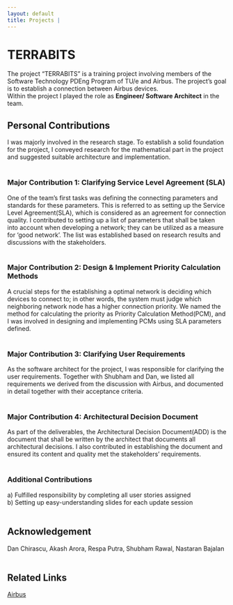 ```yaml
---
layout: default
title: Projects | 
---
```


# TERRABITS

The project “TERRABITS” is a training project involving members of the Software Technology PDEng Program of TU/e and Airbus. The project’s goal is to establish a connection between Airbus devices.
&nbsp;  
Within the project I played the role as **Engineer/ Software Architect** in the team.
&nbsp;  

## Personal Contributions

I was majorly involved in the research stage. To establish a solid foundation for the project, I conveyed research for the mathematical part in the project and suggested suitable architecture and implementation.  
&nbsp;  

### Major Contribution 1: Clarifying Service Level Agreement (SLA)

One of the team’s first tasks was defining the connecting parameters and standards for these parameters. This is referred to as setting up the Service Level Agreement(SLA), which is considered as an agreement for connection quality. I contributed to setting up a list of parameters that shall be taken into account when developing a network; they can be utilized as a measure for ‘good network’. The list was established based on research results and discussions with the stakeholders.  
&nbsp;  

### Major Contribution 2: Design & Implement Priority Calculation Methods

A crucial steps for the establishing a optimal network is deciding which devices to connect to; in other words, the system must judge which neighboring network node has a higher connection priority. We named the method for calculating the priority as Priority Calculation Method(PCM), and I was involved in designing and implementing PCMs using SLA parameters defined.  
&nbsp;  

### Major Contribution 3: Clarifying User Requirements

As the software architect for the project, I was responsible for clarifying the user requirements. Together with Shubham and Dan, we listed all requirements we derived from the discussion with Airbus, and documented in detail together with their acceptance criteria.  
&nbsp;  

### Major Contribution 4: Architectural Decision Document

As part of the deliverables, the Architectural Decision Document(ADD) is the document that shall be written by the architect that documents all architectural decisions. I also contributed in establishing the document and ensured its content and quality met the stakeholders’ requirements.  
&nbsp;  

### Additional Contributions

a) Fulfilled responsibility by completing all user stories assigned  
b) Setting up easy-understanding slides for each update session  
&nbsp;  

## Acknowledgement  

Dan Chirascu, Akash Arora, Respa Putra, Shubham Rawal, Nastaran Bajalan  
&nbsp;  

## Related Links  

[Airbus](https://www.airbus.com/en)  
